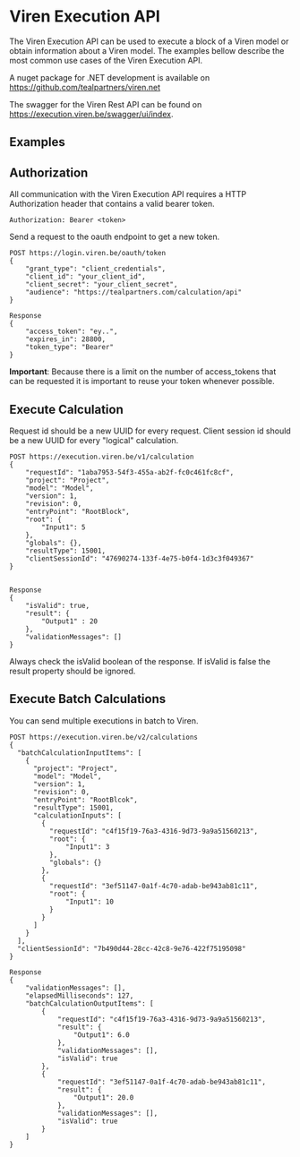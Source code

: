 # Viren Execution API

The Viren Execution API can be used to execute a block of a Viren model or obtain information about a Viren model.
The examples bellow describe the most common use cases of the Viren Execution API.


A nuget package for .NET development is available on https://github.com/tealpartners/viren.net

The swagger for the Viren Rest API can be found on https://execution.viren.be/swagger/ui/index.


## Examples

## Authorization
All communication with the Viren Execution API requires a HTTP Authorization header that contains a valid bearer token.

```
Authorization: Bearer <token>
```

Send a request to the oauth endpoint to get a new token.

```
POST https://login.viren.be/oauth/token
{
    "grant_type": "client_credentials",
    "client_id": "your_client_id",
    "client_secret": "your_client_secret",
    "audience": "https://tealpartners.com/calculation/api"
}

Response
{
    "access_token": "ey..",
    "expires_in": 28800,
    "token_type": "Bearer"
}
```

**Important**: Because there is a limit on the number of access_tokens that can be requested it is important to reuse your token whenever possible.

## Execute Calculation

Request id should be a new UUID for every request. Client session id should be a new UUID for every "logical" calculation.

```
POST https://execution.viren.be/v1/calculation
{
    "requestId": "1aba7953-54f3-455a-ab2f-fc0c461fc8cf",
    "project": "Project",
    "model": "Model",
    "version": 1,
    "revision": 0,
    "entryPoint": "RootBlock",
    "root": {
        "Input1": 5
    },
    "globals": {},
    "resultType": 15001,
    "clientSessionId": "47690274-133f-4e75-b0f4-1d3c3f049367"
}


Response
{
    "isValid": true,
    "result": {
        "Output1" : 20
    },    
    "validationMessages": []
}
```

Always check the isValid boolean of the response. If isValid is false the result property should be ignored.


## Execute Batch Calculations

You can send multiple executions in batch to Viren.

```
POST https://execution.viren.be/v2/calculations
{
  "batchCalculationInputItems": [
    {
      "project": "Project",
      "model": "Model",
      "version": 1,
      "revision": 0,
      "entryPoint": "RootBlcok",
      "resultType": 15001,
      "calculationInputs": [
        {
          "requestId": "c4f15f19-76a3-4316-9d73-9a9a51560213",
          "root": {
              "Input1": 3
          },
          "globals": {}
        },
        {
          "requestId": "3ef51147-0a1f-4c70-adab-be943ab81c11",
          "root": {
              "Input1": 10
          }
        }
      ]
    }
  ],
  "clientSessionId": "7b490d44-28cc-42c8-9e76-422f75195098"
}

Response
{
    "validationMessages": [],
    "elapsedMilliseconds": 127,
    "batchCalculationOutputItems": [
        {
            "requestId": "c4f15f19-76a3-4316-9d73-9a9a51560213",
            "result": {
                "Output1": 6.0
            },
            "validationMessages": [],
            "isValid": true
        },
        {
            "requestId": "3ef51147-0a1f-4c70-adab-be943ab81c11",
            "result": {
                "Output1": 20.0
            },
            "validationMessages": [],
            "isValid": true
        }
    ]
}
```
